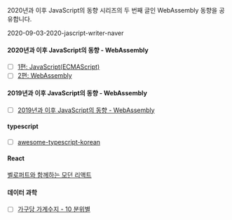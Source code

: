 2020년과 이후 JavaScript의 동향 시리즈의 두 번째 글인 WebAssembly 동향을 공유합니다.

2020-09-03-2020-jascript-writer-naver

#### 2020년과 이후 JavaScript의 동향 - WebAssembly
- [ ] [1편: JavaScript(ECMAScript)](https://d2.naver.com/helloworld/4268738)
- [ ] [2편: WebAssembly](https://d2.naver.com/helloworld/8257914)

#### 2019년과 이후 JavaScript의 동향 - WebAssembly
- [ ] [2019년과 이후 JavaScript의 동향 - WebAssembly](https://d2.naver.com/helloworld/8786166)


#### typescript
- [ ] [awesome-typescript-korean](https://github.com/typescript-kr/awesome-typescript-korean)

#### React
[벨로퍼트와 함께하는 모던 리액트](https://react.vlpt.us/)

#### 데이터 과학
- [ ] [가구당 가계수지 - 10 분위별](https://statkclee.github.io/viz/viz-household-balance-deciles.html#major-surplus)